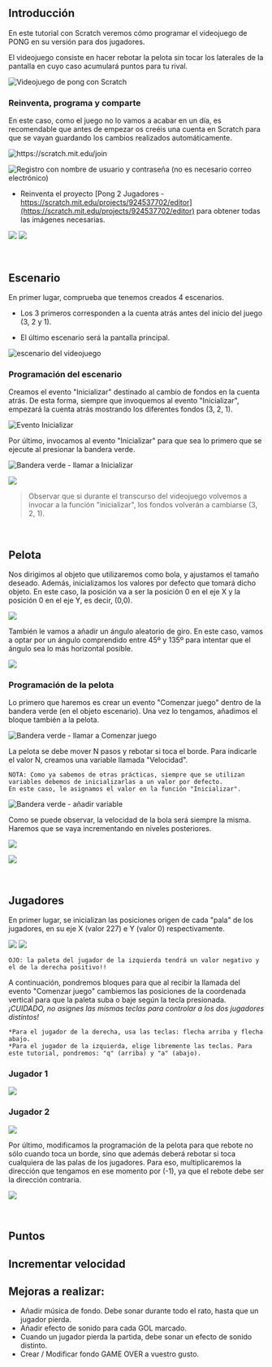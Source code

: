 ## Introducción

En este tutorial con Scratch veremos cómo programar el videojuego de PONG en su versión para dos jugadores. 

El videojuego consiste en hacer rebotar la pelota sin tocar los laterales de la pantalla en cuyo caso acumulará puntos para tu rival.

![](img/preview.gif "Videojuego de pong con Scratch")

### Reinventa, programa y comparte

En este caso, como el juego no lo vamos a acabar en un día, es recomendable que antes de empezar os creéis una cuenta en Scratch para que se vayan guardando los cambios realizados automáticamente.

![](img/unete.png "https://scratch.mit.edu/join") 

![](img/unete2.png "Registro con nombre de usuario y contraseña (no es necesario correo electrónico)")

- Reinventa el proyecto [Pong 2 Jugadores - https://scratch.mit.edu/projects/924537702/editor](https://scratch.mit.edu/projects/924537702/editor) para obtener todas las imágenes necesarias.

![](img/reinv.png)
![](img/reinv2.png)

<br />


## Escenario

En primer lugar, comprueba que tenemos creados 4 escenarios. 

- Los 3 primeros corresponden a la cuenta atrás antes del inicio del juego (3, 2 y 1). 

- El último escenario será la pantalla principal.

![](img/escenario1.png "escenario del videojuego")

### Programación del escenario

Creamos el evento "Inicializar" destinado al cambio de fondos en la cuenta atrás. De esta forma, siempre que invoquemos al evento "Inicializar", empezará la cuenta atrás mostrando los diferentes fondos (3, 2, 1).

![](img/pong1.gif "Evento Inicializar")

Por último, invocamos al evento "Inicializar" para que sea lo primero que se ejecute al presionar la bandera verde.

![](img/pong2.gif "Bandera verde - llamar a Inicializar")

![](img/pong1.png)

> Observar que si durante el transcurso del videojuego volvemos a invocar a la función "inicializar", los fondos volverán a cambiarse (3, 2, 1).


<br />


## Pelota

Nos dirigimos al objeto que utilizaremos como bola, y ajustamos el tamaño deseado. Además, inicializamos los valores por defecto que tomará dicho objeto. En este caso, la posición va a ser la posición 0 en el eje X y la posición 0 en el eje Y, es decir, (0,0).

![](img/pong2.png)

También le vamos a añadir un ángulo aleatorio de giro. En este caso, vamos a optar por un ángulo comprendido entre 45º y 135º para intentar que el ángulo sea lo más horizontal posible.

![](img/pong3.png)


### Programación de la pelota

Lo primero que haremos es crear un evento "Comenzar juego" dentro de la bandera verde (en el objeto escenario). Una vez lo tengamos, añadimos el bloque también a la pelota.

![](img/pong3.gif "Bandera verde - llamar a Comenzar juego")

La pelota se debe mover N pasos y rebotar si toca el borde. Para indicarle el valor N, creamos una variable llamada "Velocidad".

    NOTA: Como ya sabemos de otras prácticas, siempre que se utilizan variables debemos de inicializarlas a un valor por defecto. 
    En este caso, le asignamos el valor en la función "Inicializar".

![](img/pong4.gif "Bandera verde - añadir variable")

Como se puede observar, la velocidad de la bola será siempre la misma. Haremos que se vaya incrementando en niveles posteriores.

![](img/pong4.png)

![](img/pong5.png)

<br />


## Jugadores

En primer lugar, se inicializan las posiciones origen de cada "pala" de los jugadores, en su eje X (valor 227) e Y (valor 0) respectivamente.

![](img/ini_jugador1.png) 
![](img/ini_jugador2.png)

    OJO: la paleta del jugador de la izquierda tendrá un valor negativo y el de la derecha positivo!!

A continuación, pondremos bloques para que al recibir la llamada del evento "Comenzar juego" cambiemos las posiciones de la coordenada vertical para que la paleta suba o baje según la tecla presionada. *¡CUIDADO, no asignes las mismas teclas para controlar a los dos jugadores distintos!*

    *Para el jugador de la derecha, usa las teclas: flecha arriba y flecha abajo.
    *Para el jugador de la izquierda, elige libremente las teclas. Para este tutorial, pondremos: "q" (arriba) y "a" (abajo).

### Jugador 1
![](img/jug1.png)

### Jugador 2
![](img/jug2.png)

Por último, modificamos la programación de la pelota para que rebote no sólo cuando toca un borde, sino que además deberá rebotar si toca cualquiera de las palas de los jugadores. Para eso, multiplicaremos la dirección que tengamos en ese momento por (-1), ya que el rebote debe ser la dirección contraria.

![](img/pelota_jug.png)

<br />


## Puntos


## Incrementar velocidad



## Mejoras a realizar:

- Añadir música de fondo. Debe sonar durante todo el rato, hasta que un jugador pierda.
- Añadir efecto de sonido para cada GOL marcado.
- Cuando un jugador pierda la partida, debe sonar un efecto de sonido distinto.
- Crear / Modificar fondo GAME OVER a vuestro gusto.


